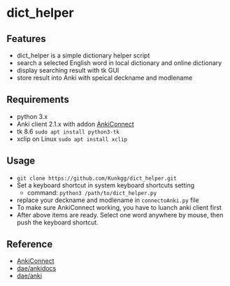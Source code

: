 # dict_helper

## Features
 - dict_helper is a simple dictionary helper script
 - search a selected English word in local dictionary and online dictionary
 - display searching result with tk GUI
 - store result into Anki with speical deckname and modlename 

## Requirements
 - python 3.x
 - Anki client 2.1.x with addon [AnkiConnect](https://ankiweb.net/shared/info/2055492159)
 - tk 8.6 `sudo apt install python3-tk`
 - xclip on Linux `sudo apt install xclip`

## Usage
 - `git clone https://github.com/Kunkgg/dict_helper.git`
 - Set a keyboard shortcut in system keyboard shortcuts setting
    - command: `python3 /path/to/dict_helper.py`
 - replace your deckname and modlename in `connectoAnki.py` file
 -  To make sure AnkiConnect working, you have to luanch anki client first
 -  After above items are ready. Select one word anywhere by mouse, then push the keyboard shortcut.

## Reference
 - [AnkiConnect](https://foosoft.net/projects/anki-connect/)
 - [dae/ankidocs](https://github.com/dae/ankidocs)
 - [dae/anki](https://github.com/dae/anki)